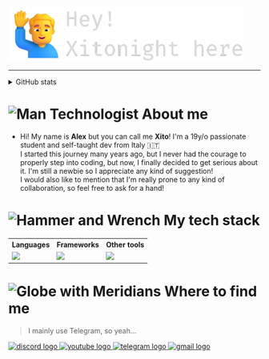 <p align="left">
    <img src="./assets/man_raising_hand.png" width="110" height="110">
    <img src="./assets/hi_there.png" width="356" height="110">
</p>

<hr>

<details>
    <summary>GitHub stats</summary>
    <div align="left">
        <img src="https://github-readme-stats.vercel.app/api?username=Xitonight&theme=dark&show_icons=true&hide_border=true&count_private=true" alt="Xitonight's GitHub Stats" height="180"/>
        <img src="https://github-readme-stats.vercel.app/api/top-langs/?username=Xitonight&theme=dark&show_icons=true&hide_border=true&layout=compact" alt="Xitonight's GitHub Stats" height="180" />
    </div>
    <br>
    <blockquote> Do note that these stats are purely representative of the files in each repo and they mean very little </blockquote>
    <hr>
</details>

# <img src="https://raw.githubusercontent.com/Tarikul-Islam-Anik/Animated-Fluent-Emojis/master/Emojis/People/Man%20Technologist.png" alt="Man Technologist" width="30" height="30" /> About me

- Hi! My name is **Alex** but you can call me **Xito**! I'm a 19y/o passionate student and self-taught dev from Italy 🇮🇹 <br>
I started this journey many years ago, but I never had the courage to properly step into coding, but now, I finally decided to get serious about it. I'm still a newbie so I appreciate any kind of suggestion! <br>
I would also like to mention that I'm really prone to any kind of collaboration, so feel free to ask for a hand! <br>

# <img src="https://raw.githubusercontent.com/Tarikul-Islam-Anik/Animated-Fluent-Emojis/master/Emojis/Objects/Hammer%20and%20Wrench.png" alt="Hammer and Wrench" width="30" height="30" /> My tech stack

<table>
    <tr>
        <th> Languages </th>
        <th> Frameworks </th>
        <th> Other tools </th>
    </tr>
    <tr>
        <td>
            <a href="https://skillicons.dev">
                <img src="https://skillicons.dev/icons?i=cpp,ts,py,kotlin,dart,bash,nix,html,css,bootstrap,tailwind&perline=3" />
            </a>
        </td>
        <td> 
            <a href="https://skillicons.dev">
                <img src="https://skillicons.dev/icons?i=react,vue,flutter&perline=3" />
            </a>
        </td>
        <td>
            <a href="https://skillicons.dev">
                <img src="https://skillicons.dev/icons?i=linux,latex,git,neovim,firebase&perline=3" />
            </a>
        </td>
    </tr>
</table>

# <img src="https://raw.githubusercontent.com/Tarikul-Islam-Anik/Animated-Fluent-Emojis/master/Emojis/Travel%20and%20places/Globe%20with%20Meridians.png" alt="Globe with Meridians" width="30" height="30" /> Where to find me

> I mainly use Telegram, so yeah...

<div align="left">
    <a href="https://discord.com/users/423893309749067776">
        <img src="https://raw.githubusercontent.com/maurodesouza/profile-readme-generator/master/src/assets/icons/social/discord/default.svg" width="52" height="40" alt="discord logo"  />
    </a>
    <a href="https://www.youtube.com/@xitonight">
        <img src="https://raw.githubusercontent.com/maurodesouza/profile-readme-generator/master/src/assets/icons/social/youtube/default.svg" width="52" height="40" alt="youtube logo"  />
    </a>
    <a href="https://t.me/Xitonight">
        <img src="https://raw.githubusercontent.com/maurodesouza/profile-readme-generator/master/src/assets/icons/social/telegram/default.svg" width="52" height="40" alt="telegram logo"  />
    </a>
    <a href="mailto:your-email@gmail.com">
        <img src="https://raw.githubusercontent.com/maurodesouza/profile-readme-generator/master/src/assets/icons/social/gmail/default.svg" width="52" height="40" alt="gmail logo"  />
    </a>
</div>
